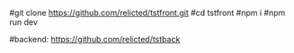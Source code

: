 
#git clone https://github.com/relicted/tstfront.git
#cd tstfront
#npm i
#npm run dev


#backend: https://github.com/relicted/tstback
